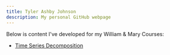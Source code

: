 ```yaml
---
title: Tyler Ashby Johnson
description: My personal GitHub webpage
---
```


Below is content I've developed for my William & Mary Courses:

- [Time Series Decomposition](/timeseries/index.md)
